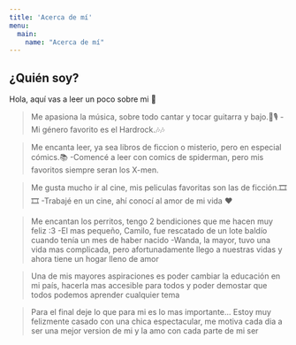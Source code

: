 ```yaml
---
title: 'Acerca de mí'
menu:
  main:
    name: "Acerca de mí"
---
```


## ¿Quién soy?

Hola, aquí vas a leer un poco sobre mi 🤩

>Me apasiona la música, sobre todo cantar y tocar guitarra y bajo.🎸🎙
  -Mi género favorito es el Hardrock.🎶🎶
  
>Me encanta leer, ya sea libros de ficcion o misterio, pero en especial cómics.📚
  -Comencé a leer con comics de spiderman, pero mis favoritos siempre seran los X-men.
  
>Me gusta mucho ir al cine, mis peliculas favoritas son las de ficción.🎞🎞
  -Trabajé en un cine, ahí conocí al amor de mi vida ❤
  
>Me encantan los perritos, tengo 2 bendiciones que me hacen muy feliz :3 
  -El mas pequeño, Camilo, fue rescatado de un lote baldío cuando tenía un mes de haber nacido
  -Wanda, la mayor, tuvo una vida mas complicada, pero afortunadamente llego a nuestras vidas y ahora tiene un hogar lleno de amor
  
>Una de mis mayores aspiraciones es poder cambiar la educación en mi país, hacerla mas accesible para todos y poder demostar que todos podemos aprender cualquier tema

>Para el final deje lo que para mi es lo mas importante... Estoy muy felizmente casado con una chica espectacular, me motiva cada dia a ser una mejor version de mi y la amo con cada parte de mi ser
